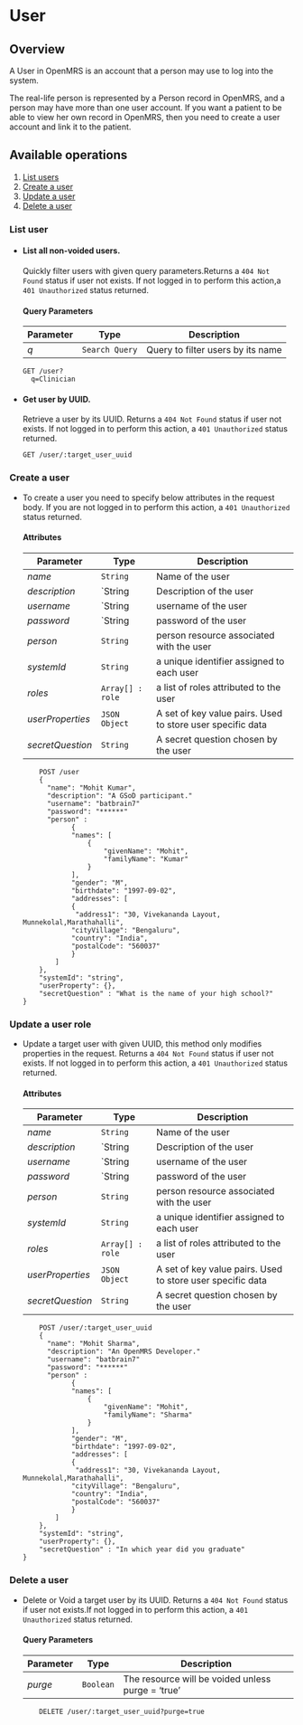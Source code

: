 # User

## Overview

 A User in OpenMRS is an account that a person may use to log into the system.

The real-life person is represented by a Person record in OpenMRS, and a person may have more than one user account. If you want a patient to be able to view her own record in OpenMRS, then you need to create a user account and link it to the patient.

## Available operations

1. [List users](#list-user)
2. [Create a user](#create-a-user)
3. [Update a user](#update-a-user)
4. [Delete a user](#delete-a-user)


### List user

* #### List all non-voided users.
    
    Quickly filter users with given query parameters.Returns a `404 Not Found` status if user not exists. 
     If not logged in to perform this action,a `401 Unauthorized` status returned.
    
    #### Query Parameters

    Parameter | Type | Description
    --- | --- | ---
    *q* | `Search Query` | Query to filter users by its name

    ```console
    GET /user?
      q=Clinician
     ```
    
* #### Get user by UUID.

    Retrieve a user by its UUID. Returns a `404 Not Found` status if user not exists. If not logged 
    in to perform this action, a `401 Unauthorized` status returned.
    
    ```console
    GET /user/:target_user_uuid
    ```
   
### Create a user

* To create a user you need to specify below attributes in the request body. If you are not logged in to perform 
this action, a `401 Unauthorized` status returned.

    #### Attributes

    Parameter | Type | Description
    --- | --- | ---
    *name* | `String` | Name of the user
    *description* | `String | Description of the user
    *username* | `String | username of the user
    *password* | `String | password of the user
    *person* | `String` | person resource associated with the user
    *systemId* | `String` | a unique identifier assigned to each user
    *roles* | `Array[] : role` | a list of roles attributed to the user
    *userProperties* | `JSON Object`| A set of key value pairs. Used to store user specific data 
    *secretQuestion* | `String` | A secret question chosen by the user
   
    ```console
        POST /user
        {
          "name": "Mohit Kumar",
          "description": "A GSoD participant."
          "username": "batbrain7"
          "password": "******"
          "person" :
                {
                "names": [
                    {
                        "givenName": "Mohit",
                        "familyName": "Kumar"
                    }
                ],
                "gender": "M",
                "birthdate": "1997-09-02",
                "addresses": [
                {
                 "address1": "30, Vivekananda Layout, Munnekolal,Marathahalli",
                "cityVillage": "Bengaluru",
                "country": "India",
                "postalCode": "560037"
                }
            ]
        },
        "systemId": "string",
        "userProperty": {},
        "secretQuestion" : "What is the name of your high school?"
    }
    ```
### Update a user role

*  Update a target user with given UUID, this method only modifies properties in the request. Returns a `404 Not Found` 
status if user not exists. If not logged in to perform this action, a `401 Unauthorized` status returned.
    
    #### Attributes

    Parameter | Type | Description
    --- | --- | ---
    *name* | `String` | Name of the user
    *description* | `String | Description of the user
    *username* | `String | username of the user
    *password* | `String | password of the user
    *person* | `String` | person resource associated with the user
    *systemId* | `String` | a unique identifier assigned to each user
    *roles* | `Array[] : role` | a list of roles attributed to the user
    *userProperties* | `JSON Object`| A set of key value pairs. Used to store user specific data 
    *secretQuestion* | `String` | A secret question chosen by the user
   
    ```console
        POST /user/:target_user_uuid
        {
          "name": "Mohit Sharma",
          "description": "An OpenMRS Developer."
          "username": "batbrain7"
          "password": "******"
          "person" :
                {
                "names": [
                    {
                        "givenName": "Mohit",
                        "familyName": "Sharma"
                    }
                ],
                "gender": "M",
                "birthdate": "1997-09-02",
                "addresses": [
                {
                 "address1": "30, Vivekananda Layout, Munnekolal,Marathahalli",
                "cityVillage": "Bengaluru",
                "country": "India",
                "postalCode": "560037"
                }
            ]
        },
        "systemId": "string",
        "userProperty": {},
        "secretQuestion" : "In which year did you graduate"
    }
    ```
    
### Delete a user

* Delete or Void a target user by its UUID. Returns a `404 Not Found` status if user not exists.If not logged in to perform this action, a `401 Unauthorized` status returned.

    #### Query Parameters

    Parameter | Type | Description
    --- | --- | ---
    *purge* | `Boolean` | The resource will be voided unless purge = ‘true’

    ```console
        DELETE /user/:target_user_uuid?purge=true
     ```
